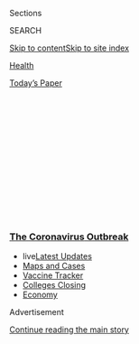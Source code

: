<div id="app">

<div>

<div>

<div>

<div class="NYTAppHideMasthead css-1q2w90k e1suatyy0">

<div class="section css-ui9rw0 e1suatyy2">

<div class="css-eph4ug er09x8g0">

<div class="css-6n7j50">

</div>

<span class="css-1dv1kvn">Sections</span>

<div class="css-10488qs">

<span class="css-1dv1kvn">SEARCH</span>

</div>

[Skip to content](#site-content)[Skip to site
index](#site-index)

</div>

<div id="masthead-section-label" class="css-1wr3we4 eaxe0e00">

[Health](https://www.nytimes3xbfgragh.onion/section/health)

</div>

<div class="css-10698na e1huz5gh0">

</div>

</div>

<div id="masthead-bar-one" class="section hasLinks css-15hmgas e1csuq9d3">

<div class="css-uqyvli e1csuq9d0">

</div>

<div class="css-1uqjmks e1csuq9d1">

</div>

<div class="css-9e9ivx">

[](https://myaccount.nytimes3xbfgragh.onion/auth/login?response_type=cookie&client_id=vi)

</div>

<div class="css-1bvtpon e1csuq9d2">

[Today’s
Paper](https://www.nytimes3xbfgragh.onion/section/todayspaper)

</div>

</div>

</div>

</div>

<div data-aria-hidden="false">

<div id="site-content" data-role="main">

<div>

<div class="css-1aor85t" style="opacity:0.000000001;z-index:-1;visibility:hidden">

<div class="css-1hqnpie">

<div class="css-epjblv">

<span class="css-17xtcya">[Health](/section/health)</span><span class="css-x15j1o">|</span><span class="css-fwqvlz">Can
You Get Covid-19 Again? It’s Very Unlikely, Experts
Say</span>

</div>

<div class="css-k008qs">

<div class="css-1iwv8en">

<span class="css-18z7m18"></span>

<div>

</div>

</div>

<span class="css-1n6z4y">https://nyti.ms/2BloYGM</span>

<div class="css-1705lsu">

<div class="css-4xjgmj">

<div class="css-4skfbu" data-role="toolbar" data-aria-label="Social Media Share buttons, Save button, and Comments Panel with current comment count" data-testid="share-tools">

  - 
  - 
  - 
  - 
    
    <div class="css-6n7j50">
    
    </div>

  - 

</div>

</div>

</div>

</div>

</div>

</div>

<div class="css-13pd83m">

<div class="css-l9svim">

### [<span class="css-pa1jbp"><span class="css-1rxm0ex">The Coronavirus</span><span class="css-1rxm0ex"> Outbreak</span></span>](https://www.nytimes3xbfgragh.onion/news-event/coronavirus?name=styln-coronavirus-national&region=TOP_BANNER&variant=undefined&block=storyline_menu_recirc&action=click&pgtype=Article&impression_id=05d9e0f0-e3a7-11ea-a0fd-ad25549458e4)

  - <span class="css-ousu42"><span class="css-12clwdu">live</span>[Latest
    Updates](https://www.nytimes3xbfgragh.onion/2020/08/21/world/covid-19-coronavirus.html?name=styln-coronavirus-national&region=TOP_BANNER&variant=undefined&block=storyline_menu_recirc&action=click&pgtype=Article&impression_id=05d9e0f1-e3a7-11ea-a0fd-ad25549458e4)</span>
  - <span class="css-ousu42">[Maps and
    Cases](https://www.nytimes3xbfgragh.onion/interactive/2020/us/coronavirus-us-cases.html?name=styln-coronavirus-national&region=TOP_BANNER&variant=undefined&block=storyline_menu_recirc&action=click&pgtype=Article&impression_id=05da0800-e3a7-11ea-a0fd-ad25549458e4)</span>
  - <span class="css-ousu42">[Vaccine
    Tracker](https://www.nytimes3xbfgragh.onion/interactive/2020/science/coronavirus-vaccine-tracker.html?name=styln-coronavirus-national&region=TOP_BANNER&variant=undefined&block=storyline_menu_recirc&action=click&pgtype=Article&impression_id=05da0801-e3a7-11ea-a0fd-ad25549458e4)</span>
  - <span class="css-ousu42">[Colleges
    Closing](https://www.nytimes3xbfgragh.onion/2020/08/19/us/colleges-closing-covid.html?name=styln-coronavirus-national&region=TOP_BANNER&variant=undefined&block=storyline_menu_recirc&action=click&pgtype=Article&impression_id=05da0802-e3a7-11ea-a0fd-ad25549458e4)</span>
  - <span class="css-ousu42">[Economy](https://www.nytimes3xbfgragh.onion/live/2020/08/20/business/stock-market-today-coronavirus?name=styln-coronavirus-national&region=TOP_BANNER&variant=undefined&block=storyline_menu_recirc&action=click&pgtype=Article&impression_id=05da0803-e3a7-11ea-a0fd-ad25549458e4)</span>

</div>

</div>

<div id="top-wrapper" class="css-1sy8kpn">

<div id="top-slug" class="css-l9onyx">

Advertisement

</div>

[Continue reading the main
story](#after-top)

<div class="ad top-wrapper" style="text-align:center;height:100%;display:block;min-height:250px">

<div id="top" class="place-ad" data-position="top" data-size-key="top">

</div>

</div>

<div id="after-top">

</div>

</div>

<div>

<div id="sponsor-wrapper" class="css-1hyfx7x">

<div id="sponsor-slug" class="css-19vbshk">

Supported by

</div>

[Continue reading the main
story](#after-sponsor)

<div id="sponsor" class="ad sponsor-wrapper" style="text-align:center;height:100%;display:block">

</div>

<div id="after-sponsor">

</div>

</div>

<div class="css-186x18t">

</div>

<div class="css-1vkm6nb ehdk2mb0">

# Can You Get Covid-19 Again? It’s Very Unlikely, Experts Say

</div>

Reports of reinfection instead may be cases of drawn-out illness. A
decline in antibodies is normal after a few weeks, and people are
protected from the coronavirus in other ways.

<div class="css-79elbk" data-testid="photoviewer-wrapper">

<div class="css-z3e15g" data-testid="photoviewer-wrapper-hidden">

</div>

<div class="css-1a48zt4 ehw59r15" data-testid="photoviewer-children">

![<span class="css-16f3y1r e13ogyst0" data-aria-hidden="true">Megan Kent
of Salem, Mass., tested positive for coronavirus in March 30 after
feeling sick. She got better, went back to work and then felt sick again
in May, testing positive a second time for the
virus.</span><span class="css-cnj6d5 e1z0qqy90" itemprop="copyrightHolder"><span class="css-1ly73wi e1tej78p0">Credit...</span><span><span>Kayana
Szymczak for The New York
Times</span></span></span>](https://static01.graylady3jvrrxbe.onion/images/2020/07/20/science/00VIRUS-REINFECTION1/merlin_174703059_d8cefca6-857f-481c-aa7f-6802d23fc7c0-articleLarge.jpg?quality=75&auto=webp&disable=upscale)

</div>

</div>

<div class="css-18e8msd">

<div class="css-vp77d3 epjyd6m0">

<div class="css-1baulvz">

By [<span class="css-1baulvz last-byline" itemprop="name">Apoorva
Mandavilli</span>](https://www.nytimes3xbfgragh.onion/by/apoorva-mandavilli)

</div>

</div>

  - 
    
    <div class="css-ld3wwf e16638kd2">
    
    July 22,
    2020
    
    </div>

  - 
    
    <div class="css-4xjgmj">
    
    <div class="css-d8bdto" data-role="toolbar" data-aria-label="Social Media Share buttons, Save button, and Comments Panel with current comment count" data-testid="share-tools">
    
      - 
      - 
      - 
      - 
        
        <div class="css-6n7j50">
        
        </div>
    
      - 
    
    </div>
    
    </div>

</div>

<div class="css-mdjrty">

[Leer en
español](https://www.nytimes3xbfgragh.onion/es/2020/07/24/espanol/ciencia-y-tecnologia/reinfeccion-coronavirus.html "Read in Spanish")

</div>

</div>

<div class="section meteredContent css-1r7ky0e" name="articleBody" itemprop="articleBody">

<div class="css-1fanzo5 StoryBodyCompanionColumn">

<div class="css-53u6y8">

The anecdotes are alarming. A woman in Los Angeles [seemed to
recover](https://www.foxla.com/news/southern-california-woman-tests-positive-for-covid-19-for-second-time-after-initial-recovery)
from Covid-19, but weeks later took a turn for the worse and tested
positive again. A New Jersey doctor
[claimed](https://dailyvoice.com/new-jersey/monmouth/news/central-jersey-doctor-reports-patients-reinfected-with-coronavirus/790555/)
several patients healed from one bout only to become reinfected with the
coronavirus. And another doctor said a second round of illness was a
reality for some people, and was much more severe.

These recent accounts tap into people’s deepest anxieties that they are
destined to succumb to Covid-19 over and over, feeling progressively
sicker, and will never emerge from this nightmarish pandemic. And these
stories fuel fears that we won’t be able to reach herd immunity — the
ultimate destination where the virus can no longer find enough victims
to pose a deadly threat.

But the anecdotes are just that — stories without evidence of
reinfections, according to nearly a dozen experts who study viruses. “I
haven’t heard of a case where it’s been truly unambiguously
demonstrated,” said Marc Lipsitch, an epidemiologist at the Harvard T.H.
Chan School of Public Health.

Other experts were even more reassuring. While little is definitively
known about the coronavirus, just seven months into the pandemic, the
new virus is behaving like most others, they said, lending credence to
the belief that herd immunity can be achieved with a vaccine.

</div>

</div>

<div class="css-1fanzo5 StoryBodyCompanionColumn">

<div class="css-53u6y8">

It may be possible for the coronavirus to strike the same person twice,
but it’s highly unlikely that it would do so in such a short window or
to make people sicker the second time, they said. What’s more likely is
that some people have a drawn-out course of infection, with the virus
taking a slow toll weeks to months after their initial exposure.

People infected with the coronavirus typically
[produce](https://www.nature.com/articles/s41586-020-2456-9) immune
molecules called antibodies. Several teams have recently reported that
the levels of these antibodies decline in
[two](https://www.medrxiv.org/content/10.1101/2020.07.09.20149633v1?%253fcollection=)
to [three months](https://www.nature.com/articles/s41591-020-0965-6),
causing some consternation. But a drop in antibodies is perfectly normal
after an acute infection subsides, said Dr. Michael Mina, an
immunologist at Harvard University.

Many clinicians are “scratching their heads saying, ‘What an
extraordinarily odd virus that it’s not leading to robust immunity,’ but
they’re totally wrong,’” Dr. Mina said. “It doesn’t get more textbook
than this.”

Antibodies are not the only form of protection against pathogens. The
coronavirus also provokes a
[vigorous](https://www.biorxiv.org/content/10.1101/2020.06.29.174888v1)
[defense](https://www.medrxiv.org/content/10.1101/2020.04.11.20062349v2?%253fcollection=)
from
[immune](https://www.medrxiv.org/content/10.1101/2020.05.13.20100636v1?%253fcollection=)
cells that [can kill the
virus](https://pubmed.ncbi.nlm.nih.gov/32473127/) and quickly rouse
reinforcements for future battles. Less is known about how long these
so-called memory T cells persist — those that recognize other
coronaviruses may linger for life — but they can buttress defenses
against the new coronavirus.

“If those are maintained, and especially if they’re maintained within
the lung and the respiratory tract, then I think they can do a pretty
good job of stopping an infection from spreading,” said Akiko Iwasaki,
an immunologist at Yale University.

</div>

</div>

<div class="css-1fanzo5 StoryBodyCompanionColumn">

<div class="css-53u6y8">

Megan Kent, 37, a medical speech pathologist who lives just outside
Boston, first tested positive for the virus on March 30, after her
boyfriend became ill. She couldn’t smell or taste anything, she
recalled, but otherwise felt fine. After a 14-day quarantine, she went
back to work at Melrose Wakefield Hospital and also helped out at a
nursing
home.

<div id="NYT_MAIN_CONTENT_1_REGION" class="css-9tf9ac">

<div>

<div id="styln-covid-updates-world" class="section interactive-content interactive-size-medium css-1ftcdic">

<div class="css-17ih8de interactive-body">

<div id="styln-briefing-block" data-asset-id="QXJ0aWNsZTpueXQ6Ly9hcnRpY2xlLzVlZmEyNmIwLWIwYjYtNTdiMC05OWRjLWUwZWIwZmI0NGJlZg==">

<div class="briefing-block-header-section">

# [Latest Updates: The Coronavirus Outbreak](https://www.nytimes3xbfgragh.onion/2020/08/21/world/covid-19-coronavirus.html?action=click&pgtype=Article&state=default&region=MAIN_CONTENT_1&context=storylines_live_updates)

<div class="briefing-block-ts">

Updated 2020-08-21T11:05:09.310Z

</div>

</div>

  - [Shutdowns, warnings and scoldings follow gatherings on college
    campuses.](https://www.nytimes3xbfgragh.onion/2020/08/21/world/covid-19-coronavirus.html?action=click&pgtype=Article&state=default&region=MAIN_CONTENT_1&context=storylines_live_updates#link-4690b6aa)
  - [As he accepts the Democratic nomination, Biden knocks Trump’s
    pandemic
    response.](https://www.nytimes3xbfgragh.onion/2020/08/21/world/covid-19-coronavirus.html?action=click&pgtype=Article&state=default&region=MAIN_CONTENT_1&context=storylines_live_updates#link-324af071)
  - [Hundreds of doctors in Kenya go on strike over their pay and
    protective
    gear.](https://www.nytimes3xbfgragh.onion/2020/08/21/world/covid-19-coronavirus.html?action=click&pgtype=Article&state=default&region=MAIN_CONTENT_1&context=storylines_live_updates#link-35890b73)

<div class="briefing-block-footer">

<div class="briefing-block-footer-meta">

[See more
updates](https://www.nytimes3xbfgragh.onion/2020/08/21/world/covid-19-coronavirus.html?action=click&pgtype=Article&state=default&region=MAIN_CONTENT_1&context=storylines_live_updates)

</div>

<div class="briefing-block-briefinglinks">

<span>More live coverage:</span>
[Markets](https://www.nytimes3xbfgragh.onion/live/2020/08/20/business/stock-market-today-coronavirus?action=click&pgtype=Article&state=default&region=MAIN_CONTENT_1&context=storylines_live_updates)

</div>

</div>

</div>

</div>

</div>

</div>

</div>

On May 8, Ms. Kent suddenly felt ill. “I felt like a Mack truck hit me,”
she said. She slept the whole weekend and went to the hospital on
Monday, convinced she had mononucleosis. The next day she tested
positive for the coronavirus — again. She was unwell for nearly a month,
and has since learned she has antibodies.

“This time around was a hundred times worse,” she said. “Was I
reinfected?”

There are other, more plausible explanations for what Ms. Kent
experienced, experts said. “I’m not saying it can’t happen. But from
what I’ve seen so far, that would be an uncommon phenomenon,” said Dr.
Peter Hotez, the dean of the National School of Tropical Medicine at
Baylor College of Medicine.

Ms. Kent may not have fully recovered, even though she felt better, for
example. The virus may have secreted itself into certain parts of the
body — as the Ebola virus is known to do — and then resurfaced. She did
not get tested between the two positives, but even if she had, faulty
tests and low viral levels can produce a false negative.

Given these more likely scenarios, Dr. Mina had choice words for the
physicians who caused the panic over reports of reinfections. “This is
so bad, people have lost their minds,” he said. “It’s just
sensationalist click bait.”

In the early weeks of the pandemic, some people in China, Japan and
South Korea tested positive twice, [sparking similar
fears](https://www.nytimes3xbfgragh.onion/2020/02/29/health/coronavirus-reinfection.html).

South Korea’s Centers for Disease Control and Prevention
[investigated 285 of those
cases](https://www.cdc.go.kr/board/board.es?mid=a30402000000&bid=0030),
and found that several of the second positives came two months after the
first, and in one case 82 days later. Nearly half of the people had
symptoms at the second test. But the researchers were unable to grow
live virus from any of the samples, and the infected people hadn’t
spread the virus to others.

</div>

</div>

<div class="css-1fanzo5 StoryBodyCompanionColumn">

<div class="css-53u6y8">

“It was pretty solid epidemiological and virological evidence that
reinfection was not happening, at least in those people,” said Angela
Rasmussen, a virologist at Columbia University in New York.

<div id="NYT_MAIN_CONTENT_2_REGION" class="css-9tf9ac">

<div>

</div>

</div>

Most people who are exposed to the coronavirus [make
antibodies](https://www.nytimes3xbfgragh.onion/2020/05/07/health/coronavirus-antibody-prevalence.html)
that can destroy the virus; the more severe the symptoms, the stronger
the response. (A few people don’t produce the antibodies, but that’s
true for any virus.) Worries about reinfection have been fueled by
recent studies suggesting that these antibody levels plummet.

</div>

</div>

<div class="css-79elbk" data-testid="photoviewer-wrapper">

<div class="css-z3e15g" data-testid="photoviewer-wrapper-hidden">

</div>

<div class="css-1a48zt4 ehw59r15" data-testid="photoviewer-children">

![<span class="css-16f3y1r e13ogyst0" data-aria-hidden="true">Medical
workers administering an antibody test. While antibodies get a lot of
attention, scientists say immunity also has a lot to do with a person’s
pathogen-fighting memory T and B
cells.</span><span class="css-cnj6d5 e1z0qqy90" itemprop="copyrightHolder"><span class="css-1ly73wi e1tej78p0">Credit...</span><span>Shannon
Stapleton/Reuters</span></span>](https://static01.graylady3jvrrxbe.onion/images/2020/07/20/science/00VIRUS-REINFECTION2/merlin_172461039_33c5b1a6-f9c1-414b-b9ff-9c601d9c45b7-articleLarge.jpg?quality=75&auto=webp&disable=upscale)

</div>

</div>

<div class="css-1fanzo5 StoryBodyCompanionColumn">

<div class="css-53u6y8">

For example, a study published in June found that antibodies to one part
of the virus [fell to undetectable
levels](https://www.nytimes3xbfgragh.onion/2020/06/18/health/coronavirus-antibodies.html)within
three months in 40 percent of asymptomatic people. Last week, a study
that has not yet been published in a peer-reviewed journal showed that
neutralizing antibodies — the powerful subtype that can stop the virus
from infecting cells — [declined
sharply](https://www.medrxiv.org/content/10.1101/2020.07.09.20148429v1)
within a month.

“It’s actually incredibly depressing,” said Michael Malim, a virologist
at King’s College London. “It’s a huge drop.”

But other work suggests that the antibody levels decline — and then
stabilize. In [a study of nearly 20,000
people](https://www.medrxiv.org/content/10.1101/2020.07.14.20151126v1)
posted to the online server MedRxiv on July 17, the vast majority made
plentiful antibodies, and half of those with low levels still had
antibodies that could destroy the virus.

“None of this is really surprising from a biological point of view,”
said Florian Krammer, an immunologist at the Icahn Mount Sinai School of
Medicine who led that study.

</div>

</div>

<div class="css-1fanzo5 StoryBodyCompanionColumn">

<div class="css-53u6y8">

Dr. Mina agreed. “This is a famous dynamic of how antibodies develop
after infection: They go very, very high, and then they come back down,"
he said.

He elaborated: The first cells that secrete antibodies during an
infection are called plasmablasts, which expand exponentially into a
pool of millions. But the body can’t sustain those levels. Once the
infection wanes, a small fraction of the cells enters the bone marrow
and sets up shop to create long-term immunity memory, which can churn
out antibodies when they’re needed again. The rest of the plasmablasts
wither and
die.

<div id="NYT_MAIN_CONTENT_3_REGION" class="css-9tf9ac">

<div>

<div id="styln-prism-freeform-1594220623585" class="section interactive-content interactive-size-medium css-1ftcdic">

<div class="css-17ih8de interactive-body">

<div id="prism-freeform-block-18477" class="css-19mumt8" data-role="complementary" data-storyline="The Coronavirus Outbreak" data-truncated="true" tabindex="0">

<div class="css-a8d9oz">

<div class="css-eb027h">

[](https://www.nytimes3xbfgragh.onion/news-event/coronavirus?action=click&pgtype=Article&state=default&region=MAIN_CONTENT_3&context=storylines_faq)

### The Coronavirus Outbreak ›

#### Frequently Asked Questions

Updated August 17, 2020

  - #### Why does standing six feet away from others help?
    
      - The coronavirus spreads primarily through droplets from your
        mouth and nose, especially when you cough or sneeze. The C.D.C.,
        one of the organizations using that measure, [bases its
        recommendation of six
        feet](https://www.nytimes3xbfgragh.onion/2020/04/14/health/coronavirus-six-feet.html?action=click&pgtype=Article&state=default&region=MAIN_CONTENT_3&context=storylines_faq)
        on the idea that most large droplets that people expel when they
        cough or sneeze will fall to the ground within six feet. But six
        feet has never been a magic number that guarantees complete
        protection. Sneezes, for instance, can launch droplets a lot
        farther than six feet, [according to a recent
        study](https://jamanetwork.com/journals/jama/fullarticle/2763852).
        It's a rule of thumb: You should be safest standing six feet
        apart outside, especially when it's windy. But keep a mask on at
        all times, even when you think you’re far enough apart.

  - #### I have antibodies. Am I now immune?
    
      - As of right now,[that seems likely, for at least several
        months.](https://www.nytimes3xbfgragh.onion/2020/07/22/health/covid-antibodies-herd-immunity.html?action=click&pgtype=Article&state=default&region=MAIN_CONTENT_3&context=storylines_faq)
        There have been frightening accounts of people suffering what
        seems to be a second bout of Covid-19. But experts say these
        patients may have a drawn-out course of infection, with the
        virus taking a slow toll weeks to months after initial exposure.
        People infected with the coronavirus typically
        [produce](https://www.nature.com/articles/s41586-020-2456-9)
        immune molecules called antibodies, which are [protective
        proteins made in response to an
        infection](https://www.nytimes3xbfgragh.onion/2020/05/07/health/coronavirus-antibody-prevalence.html?action=click&pgtype=Article&state=default&region=MAIN_CONTENT_3&context=storylines_faq)[.
        These antibodies
        may](https://www.nytimes3xbfgragh.onion/2020/05/07/health/coronavirus-antibody-prevalence.html?action=click&pgtype=Article&state=default&region=MAIN_CONTENT_3&context=storylines_faq)
        last in the body [only two to three
        months](https://www.nature.com/articles/s41591-020-0965-6),
        which may seem worrisome, but that’s perfectly normal after an
        acute infection subsides, said Dr. Michael Mina, an immunologist
        at Harvard University. It may be possible to get the coronavirus
        again, but it’s highly unlikely that it would be possible in a
        short window of time from initial infection or make people
        sicker the second time.

  - #### I’m a small-business owner. Can I get relief?
    
      - The [stimulus bills enacted in
        March](https://www.nytimes3xbfgragh.onion/article/small-business-loans-stimulus-grants-freelancers-coronavirus.html?action=click&pgtype=Article&state=default&region=MAIN_CONTENT_3&context=storylines_faq)
        offer help for the millions of American small businesses. Those
        eligible for aid are businesses and nonprofit organizations with
        fewer than 500 workers, including sole proprietorships,
        independent contractors and freelancers. Some larger companies
        in some industries are also eligible. The help being offered,
        which is being managed by the Small Business Administration,
        includes the Paycheck Protection Program and the Economic Injury
        Disaster Loan program. But lots of folks have [not yet seen
        payouts.](https://www.nytimes3xbfgragh.onion/interactive/2020/05/07/business/small-business-loans-coronavirus.html?action=click&pgtype=Article&state=default&region=MAIN_CONTENT_3&context=storylines_faq)
        Even those who have received help are confused: The rules are
        draconian, and some are stuck sitting on [money they don’t know
        how to
        use.](https://www.nytimes3xbfgragh.onion/2020/05/02/business/economy/loans-coronavirus-small-business.html?action=click&pgtype=Article&state=default&region=MAIN_CONTENT_3&context=storylines_faq)
        Many small-business owners are getting less than they expected
        or [not hearing anything at
        all.](https://www.nytimes3xbfgragh.onion/2020/06/10/business/Small-business-loans-ppp.html?action=click&pgtype=Article&state=default&region=MAIN_CONTENT_3&context=storylines_faq)

  - #### What are my rights if I am worried about going back to work?
    
      - Employers have to provide [a safe
        workplace](https://www.osha.gov/SLTC/covid-19/standards.html)
        with policies that protect everyone equally. [And if one of your
        co-workers tests positive for the coronavirus, the
        C.D.C.](https://www.nytimes3xbfgragh.onion/article/coronavirus-money-unemployment.html?action=click&pgtype=Article&state=default&region=MAIN_CONTENT_3&context=storylines_faq)
        has said that [employers should tell their
        employees](https://www.cdc.gov/coronavirus/2019-ncov/community/guidance-business-response.html)
        -- without giving you the sick employee’s name -- that they may
        have been exposed to the virus.

  - #### What is school going to look like in September?
    
      - It is unlikely that many schools will return to a normal
        schedule this fall, requiring the grind of [online
        learning](https://www.nytimes3xbfgragh.onion/2020/06/05/us/coronavirus-education-lost-learning.html?action=click&pgtype=Article&state=default&region=MAIN_CONTENT_3&context=storylines_faq),
        [makeshift child
        care](https://www.nytimes3xbfgragh.onion/2020/05/29/us/coronavirus-child-care-centers.html?action=click&pgtype=Article&state=default&region=MAIN_CONTENT_3&context=storylines_faq)
        and [stunted
        workdays](https://www.nytimes3xbfgragh.onion/2020/06/03/business/economy/coronavirus-working-women.html?action=click&pgtype=Article&state=default&region=MAIN_CONTENT_3&context=storylines_faq)
        to continue. California’s two largest public school districts —
        Los Angeles and San Diego — said on July 13, that [instruction
        will be remote-only in the
        fall](https://www.nytimes3xbfgragh.onion/2020/07/13/us/lausd-san-diego-school-reopening.html?action=click&pgtype=Article&state=default&region=MAIN_CONTENT_3&context=storylines_faq),
        citing concerns that surging coronavirus infections in their
        areas pose too dire a risk for students and teachers. Together,
        the two districts enroll some 825,000 students. They are the
        largest in the country so far to abandon plans for even a
        partial physical return to classrooms when they reopen in
        August. For other districts, the solution won’t be an
        all-or-nothing approach. [Many
        systems](https://bioethics.jhu.edu/research-and-outreach/projects/eschool-initiative/school-policy-tracker/),
        including the nation’s largest, New York City, are devising
        [hybrid
        plans](https://www.nytimes3xbfgragh.onion/2020/06/26/us/coronavirus-schools-reopen-fall.html?action=click&pgtype=Article&state=default&region=MAIN_CONTENT_3&context=storylines_faq)
        that involve spending some days in classrooms and other days
        online. There’s no national policy on this yet, so check with
        your municipal school system regularly to see what is happening
        in your
community.

<div id="styln-survey-component-18477" class="styln-survey-component" data-surveyname="faq" data-surveystoryline="coronavirus">

</div>

</div>

<div class="css-6mllg9">

</div>

<div class="css-pmm6ed">

<span class="css-5gimkt"></span>

</div>

</div>

</div>

</div>

</div>

</div>

</div>

In children, each subsequent exposure to a virus — or to a vaccine —
boosts immunity until, by adulthood, the antibody response is steady and
strong.

What’s unusual in the current pandemic, Dr. Mina said, is to see how
this dynamic plays out in adults, because they so rarely experience a
virus for the first time.

Even after the first surge of immunity fades, there is likely to be some
residual protection. And while antibodies have received all the
attention because they are easier to study and detect, memory T cells
and B cells are also powerful immune warriors in a fight against any
pathogen.

A study published July 15, for example, looked at three different
groups. In one, each of 36 people exposed to the new virus had [T cells
that recognize](https://www.nature.com/articles/s41586-020-2550-z) a
protein that looks similar in all coronaviruses. In another, 23 people
infected with the SARS virus in 2003 also had these T cells, as did 37
people in the third group who were never exposed to either pathogen.

“A level of pre-existing immunity against SARS-CoV2 appears to exist in
the general population,” said Dr. Antonio Bertoletti, a virologist at
Duke NUS Medical School in Singapore.

</div>

</div>

<div class="css-1fanzo5 StoryBodyCompanionColumn">

<div class="css-53u6y8">

The immunity may have been stimulated by [prior
exposure](https://immunology.sciencemag.org/content/5/48/eabd2071) to
coronaviruses that cause common colds. These T cells may not thwart
infection, but they would blunt the illness and may explain why some
people with Covid-19 have mild to no symptoms. “I believe that cellular
and antibody immunity will be equally important,” Dr. Bertoletti said.

Vaccine trials that closely track volunteers may deliver more
information about the nature of immunity to the new coronavirus and the
level needed to block reinfection. Research in [monkeys offers
hope](https://science.sciencemag.org/content/early/2020/07/01/science.abc5343):
In a study of [nine rhesus
macaques](https://science.sciencemag.org/content/early/2020/05/19/science.abc4776),
for example, exposure to the virus induced immunity that was [strong
enough to
prevent](https://www.nytimes3xbfgragh.onion/2020/05/20/health/coronavirus-vaccine-harvard.html)
a second infection.

Researchers are tracking infected monkeys to determine how long this
protection lasts. “Durability studies by their nature take time,” said
Dr. Dan Barouch, a virologist at Beth Israel Deaconess Medical Center in
Boston who led the study.

Dr. Barouch and other experts rejected fears that herd immunity might
never be reached.

“We achieve herd immunity all the time with less than perfect vaccines,”
said Dr. Saad Omer, the director of the Yale Institute for Global
Health. “It’s very rare in fact to have vaccines that are 100-percent
effective.”

A vaccine that protects just half of the people who receive it is
considered moderately effective, and one that covers more than 80
percent highly effective. Even a vaccine that only suppresses the levels
of virus would deter its spread to others.

The experts said reinfection had occurred with other pathogens including
influenza — but they emphasized that those cases were exceptions, and
the new coronavirus was likely to be no different.

“I would say reinfection is possible, though not likely, and I’d think
it would be rare,” Dr. Rasmussen said. “But even rare occurrences might
seem alarmingly frequent when a huge number of people have been
infected.”

</div>

</div>

<div>

</div>

</div>

<div>

</div>

<div>

</div>

<div>

</div>

<div>

<div id="bottom-wrapper" class="css-1ede5it">

<div id="bottom-slug" class="css-l9onyx">

Advertisement

</div>

[Continue reading the main
story](#after-bottom)

<div id="bottom" class="ad bottom-wrapper" style="text-align:center;height:100%;display:block;min-height:90px">

</div>

<div id="after-bottom">

</div>

</div>

</div>

</div>

</div>

## Site Index

<div>

</div>

## Site Information Navigation

  - [© <span>2020</span> <span>The New York Times
    Company</span>](https://help.nytimes3xbfgragh.onion/hc/en-us/articles/115014792127-Copyright-notice)

<!-- end list -->

  - [NYTCo](https://www.nytco.com/)
  - [Contact
    Us](https://help.nytimes3xbfgragh.onion/hc/en-us/articles/115015385887-Contact-Us)
  - [Work with us](https://www.nytco.com/careers/)
  - [Advertise](https://nytmediakit.com/)
  - [T Brand Studio](http://www.tbrandstudio.com/)
  - [Your Ad
    Choices](https://www.nytimes3xbfgragh.onion/privacy/cookie-policy#how-do-i-manage-trackers)
  - [Privacy](https://www.nytimes3xbfgragh.onion/privacy)
  - [Terms of
    Service](https://help.nytimes3xbfgragh.onion/hc/en-us/articles/115014893428-Terms-of-service)
  - [Terms of
    Sale](https://help.nytimes3xbfgragh.onion/hc/en-us/articles/115014893968-Terms-of-sale)
  - [Site
    Map](https://spiderbites.nytimes3xbfgragh.onion)
  - [Help](https://help.nytimes3xbfgragh.onion/hc/en-us)
  - [Subscriptions](https://www.nytimes3xbfgragh.onion/subscription?campaignId=37WXW)

</div>

</div>

</div>

</div>
